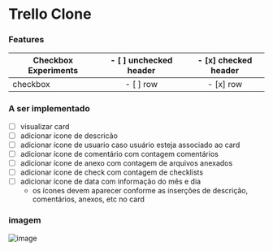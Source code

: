 # Trello Clone

### Features

<!-- | Feito? | Nome                                 |
| :----: | ------------------------------------ |
|  ⬜️   | Criar Card                           |
|   ✅   | Arrastar Card para coluna específica |
|  ⬜️   | Visualizar Card                      |
|  ⬜️   | Remover Card                         |
|  ⬜️   | Inserir label de prioridade no card  | -->

| Checkbox Experiments | - [ ] unchecked header | - [x] checked header |
| -------------------- | :--------------------: | :------------------: |
| checkbox             |       - [ ] row        |      - [x] row       |

### A ser implementado

- [ ] visualizar card
- [ ] adicionar ícone de descricão
- [ ] adicionar ícone de usuario caso usuário esteja associado ao card
- [ ] adicionar ícone de comentário com contagem comentários
- [ ] adicionar ícone de anexo com contagem de arquivos anexados
- [ ] adicionar ícone de check com contagem de checklists
- [ ] adicionar ícone de data com informação do mês e dia
  - os ícones devem aparecer conforme as inserções de descrição, comentários, anexos, etc no card

### imagem

![image](https://user-images.githubusercontent.com/28652407/147904510-c48125e8-aa14-4cc0-89c0-3fead3435df4.png)
